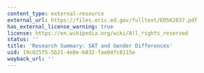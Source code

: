 ```yaml
---
content_type: external-resource
external_url: https://files.eric.ed.gov/fulltext/ED562837.pdf
has_external_license_warning: true
license: https://en.wikipedia.org/wiki/All_rights_reserved
status: ''
title: 'Research Summary: SAT and Gender Differences'
uid: 19c025f5-5b21-4e0e-b832-fae04fc8115e
wayback_url: ''
---
```

